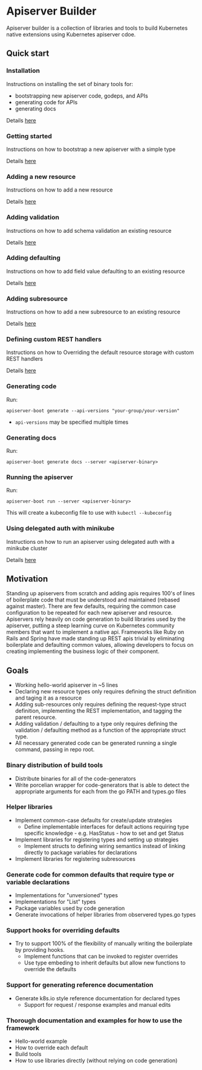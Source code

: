 # Apiserver Builder

Apiserver builder is a collection of libraries and tools to
build Kubernetes native extensions using Kubernetes apiserver cdoe.

## Quick start

### Installation

Instructions on installing the set of binary tools for:

- bootstrapping new apiserver code, godeps, and APIs
- generating code for APIs
- generating docs

Details [here](https://github.com/kubernetes-incubator/apiserver-builder/blob/master/docs/installing.md)

### Getting started

Instructions on how to bootstrap a new apiserver with a simple type

Details [here](https://github.com/kubernetes-incubator/apiserver-builder/blob/master/docs/creating_an_api_server.md)

### Adding a new resource

Instructions on how to add a new resource

Details [here](https://github.com/kubernetes-incubator/apiserver-builder/blob/master/docs/adding_resources.md)

### Adding validation

Instructions on how to add schema validation an existing resource

Details [here](https://github.com/kubernetes-incubator/apiserver-builder/blob/master/docs/adding_validation.md)

### Adding defaulting

Instructions on how to add field value defaulting to an existing resource

Details [here](https://github.com/kubernetes-incubator/apiserver-builder/blob/master/docs/adding_defaulting.md)

### Adding subresource

Instructions on how to add a new subresource to an existing resource

Details [here](https://github.com/kubernetes-incubator/apiserver-builder/blob/master/docs/adding_subresources.md)

### Defining custom REST handlers

Instructions on how to Overriding the default resource storage with
custom REST handlers

Details [here](https://github.com/kubernetes-incubator/apiserver-builder/blob/master/docs/adding_custom_rest.md)

### Generating code

Run:

`apiserver-boot generate --api-versions "your-group/your-version"`

- `api-versions` may be specified multiple times

### Generating docs

Run:

`apiserver-boot generate docs --server <apiserver-binary>`

### Running the apiserver

Run:

`apiserver-boot run --server <apiserver-binary>`

This will create a kubeconfig file to use with `kubectl --kubeconfig`

### Using delegated auth with minikube

Instructions on how to run an apiserver using delegated auth with a minikube cluster

Details [here](https://github.com/kubernetes-incubator/apiserver-builder/blob/master/docs/using_minikube.md)


## Motivation

Standing up apiservers from scratch and adding apis requires 100's of lines of boilerplate
code that must be understood and maintained (rebased against master).  There are few defaults,
requiring the common case configuration to be repeated for each new apiserver and resource.
Apiservers rely heavily on code generation to build libraries used by the apiserver, putting a
steep learning curve on Kubernetes community members that want to implement a native api.
Frameworks like Ruby on Rails and Spring have made standing up REST apis trivial by eliminating
boilerplate and defaulting common values, allowing developers to focus on creating
implementing the business logic of their component.

## Goals

- Working hello-world apiserver in ~5 lines
- Declaring new resource types only requires defining the struct definition
  and taging it as a resource
- Adding sub-resources only requires defining the request-type struct definition,
  implementing the REST implementation, and tagging the parent resource.
- Adding validation / defaulting to a type only requires defining the validation / defaulting method
  as a function of the appropriate struct type.
- All necessary generated code can be generated running a single command, passing in repo root.


### Binary distribution of build tools

- Distribute binaries for all of the code-generators
- Write porcelian wrapper for code-generators that is able to detect
  the appropriate arguments for each from the go PATH and types.go files

### Helper libraries

- Implement common-case defaults for create/update strategies
  - Define implementable interfaces for default actions requiring
    type specific knowledge - e.g. HasStatus - how to set and get Status
- Implement libraries for registering types and setting up strategies
  - Implement structs to defining wiring semantics instead of linking
    directly to package variables for declarations
- Implement libraries for registering subresources

### Generate code for common defaults that require type or variable declarations

- Implementations for "unversioned" types
- Implementations for "List" types
- Package variables used by code generation
- Generate invocations of helper libraries from observered types.go types

### Support hooks for overriding defaults

- Try to support 100% of the flexibility of manually writing the boilerplate by 
  providing hooks.
  - Implement functions that can be invoked to register overrides
  - Use type embeding to inherit defaults but allow new functions to override the defaults
  
### Support for generating reference documentation

- Generate k8s.io style reference documentation for declared types
  - Support for request / response examples and manual edits

### Thorough documentation and examples for how to use the framework

- Hello-world example
- How to override each default
- Build tools
- How to use libraries directly (without relying on code generation)
